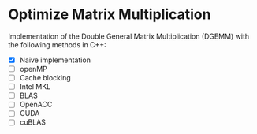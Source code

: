 # Optimize Matrix Multiplication

Implementation of the Double General Matrix Multiplication (DGEMM) with the following methods in C++:
 - [x] Naive implementation
 - [ ] openMP
 - [ ] Cache blocking
 - [ ] Intel MKL
 - [ ] BLAS
 - [ ] OpenACC
 - [ ] CUDA
 - [ ] cuBLAS
